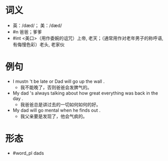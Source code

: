 # 词义
- 英：/dæd/； 美：/dæd/
- #n 爸爸；爹爹
- #int <美口>（用作委婉的诅咒）上帝, 老天；（通常用作对老年男子的称呼语, 有侮慢色彩）老头, 老家伙
# 例句
- I mustn 't be late or Dad will go up the wall .
	- 我不能晚了，否则爸爸会发脾气的。
- My dad 's always talking about how great everything was back in the day .
	- 我爸爸总是讲过去的一切如何如何的好。
- My dad will go mental when he finds out .
	- 我父亲要是发现了，他会气疯的。
# 形态
- #word_pl dads
